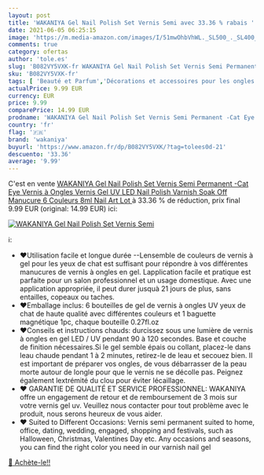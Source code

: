 ```yaml
---
layout: post
title: 'WAKANIYA Gel Nail Polish Set Vernis Semi avec 33.36 % rabais '
date: 2021-06-05 06:25:15
image: 'https://m.media-amazon.com/images/I/51mwOhbVhWL._SL500_._SL400_.jpg'
comments: true
category: ofertas
author: 'tole.es'
slug: 'B082VY5VXK-fr WAKANIYA Gel Nail Polish Set Vernis Semi Permanent -Cat...'
sku: 'B082VY5VXK-fr'
tags: [ 'Beauté et Parfum','Décorations et accessoires pour les ongles','Vernis à ongles et manucure','Vernis à ongles gels semi-permanents','wakaniya', ]
actualPrice: 9.99 EUR
currency: EUR
price: 9.99
comparePrice: 14.99 EUR
prodname: 'WAKANIYA Gel Nail Polish Set Vernis Semi Permanent -Cat Eye Vernis à Ongles Vernis Gel UV LED Nail Polish Varnish Soak Off Manucure 6 Couleurs 8ml Nail Art Lot '
country: 'fr'
flag: '🇫🇷'
brand: 'wakaniya'
buyurl: 'https://www.amazon.fr/dp/B082VY5VXK/?tag=tolees0d-21'
descuento: '33.36'
average: '9.99'
---
```


C'est en vente [WAKANIYA Gel Nail Polish Set Vernis Semi Permanent -Cat Eye Vernis à Ongles Vernis Gel UV LED Nail Polish Varnish Soak Off Manucure 6 Couleurs 8ml Nail Art Lot ](https://www.amazon.fr/dp/B082VY5VXK/?tag=tolees0d-21)  à  33.36 % de réduction, prix final  9.99 EUR (original: 14.99 EUR) ici:

[![WAKANIYA Gel Nail Polish Set Vernis Semi](https://m.media-amazon.com/images/I/51mwOhbVhWL._SL500_._SL400_.jpg)](https://www.amazon.fr/dp/B082VY5VXK/?tag=tolees0d-21)

ℹ️:

- ❤Utilisation facile et longue durée --Lensemble de couleurs de vernis à gel pour les yeux de chat est suffisant pour répondre à vos différentes manucures de vernis à ongles en gel. Lapplication facile et pratique est parfaite pour un salon professionnel et un usage domestique. Avec une application appropriée, il peut durer jusquà 21 jours de plus, sans entailles, copeaux ou taches.
- ❤Emballage inclus: 6 bouteilles de gel de vernis à ongles UV yeux de chat de haute qualité avec différentes couleurs et 1 baguette magnétique 1pc, chaque bouteille 0.27fl.oz
- ❤Conseils et instructions chauds: durcissez sous une lumière de vernis à ongles en gel LED / UV pendant 90 à 120 secondes. Base et couche de finition nécessaires.Si le gel semble épais ou collant, placez-le dans leau chaude pendant 1 à 2 minutes, retirez-le de leau et secouez bien. Il est important de préparer vos ongles, de vous débarrasser de la peau morte autour de longle pour que le vernis ne se décolle pas. Peignez également lextrémité du clou pour éviter lécaillage.
- ❤ GARANTIE DE QUALITÉ ET SERVICE PROFESSIONNEL: WAKANIYA offre un engagement de retour et de remboursement de 3 mois sur votre vernis gel uv. Veuillez nous contacter pour tout problème avec le produit, nous serons heureux de vous aider.
- ❤ Suited to Different Occasions: Vernis semi permanent suited to home, office, dating, wedding, engaged, shopping and festivals, such as Halloween, Christmas, Valentines Day etc. Any occasions and seasons, you can find the right color you need in our varnish nail gel

[🛒 Achète-le!!](https://www.amazon.fr/dp/B082VY5VXK/?tag=tolees0d-21)
